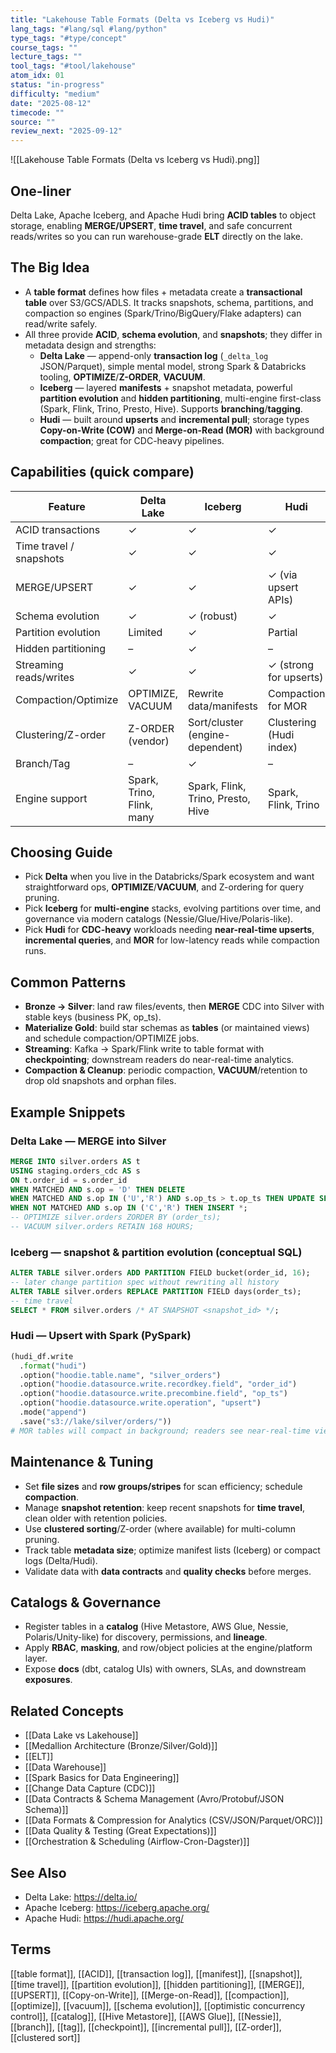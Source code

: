 ```yaml
---
title: "Lakehouse Table Formats (Delta vs Iceberg vs Hudi)"
lang_tags: "#lang/sql #lang/python"
type_tags: "#type/concept"
course_tags: ""
lecture_tags: ""
tool_tags: "#tool/lakehouse"
atom_idx: 01
status: "in-progress"
difficulty: "medium"
date: "2025-08-12"
timecode: ""
source: ""
review_next: "2025-09-12"
---
```


![[Lakehouse Table Formats (Delta vs Iceberg vs Hudi).png]]


## **One-liner**
Delta Lake, Apache Iceberg, and Apache Hudi bring **ACID tables** to object storage, enabling **MERGE/UPSERT**, **time travel**, and safe concurrent reads/writes so you can run warehouse-grade **ELT** directly on the lake.

## The Big Idea
- A **table format** defines how files + metadata create a **transactional table** over S3/GCS/ADLS. It tracks snapshots, schema, partitions, and compaction so engines (Spark/Trino/BigQuery/Flake adapters) can read/write safely.
- All three provide **ACID**, **schema evolution**, and **snapshots**; they differ in metadata design and strengths:
  - **Delta Lake** — append-only **transaction log** (`_delta_log` JSON/Parquet), simple mental model, strong Spark & Databricks tooling, **OPTIMIZE**/**Z-ORDER**, **VACUUM**.
  - **Iceberg** — layered **manifests** + snapshot metadata, powerful **partition evolution** and **hidden partitioning**, multi-engine first-class (Spark, Flink, Trino, Presto, Hive). Supports **branching**/**tagging**.
  - **Hudi** — built around **upserts** and **incremental pull**; storage types **Copy-on-Write (COW)** and **Merge-on-Read (MOR)** with background **compaction**; great for CDC-heavy pipelines.

## Capabilities (quick compare)
| Feature | Delta Lake | Iceberg | Hudi |
|---|---|---|---|
| ACID transactions | ✓ | ✓ | ✓ |
| Time travel / snapshots | ✓ | ✓ | ✓ |
| MERGE/UPSERT | ✓ | ✓ | ✓ (via upsert APIs) |
| Schema evolution | ✓ | ✓ (robust) | ✓ |
| Partition evolution | Limited | ✓ | Partial |
| Hidden partitioning | – | ✓ | – |
| Streaming reads/writes | ✓ | ✓ | ✓ (strong for upserts) |
| Compaction/Optimize | OPTIMIZE, VACUUM | Rewrite data/manifests | Compaction for MOR |
| Clustering/Z-order | Z-ORDER (vendor) | Sort/cluster (engine-dependent) | Clustering (Hudi index) |
| Branch/Tag | – | ✓ | – |
| Engine support | Spark, Trino, Flink, many | Spark, Flink, Trino, Presto, Hive | Spark, Flink, Trino |

## Choosing Guide
- Pick **Delta** when you live in the Databricks/Spark ecosystem and want straightforward ops, **OPTIMIZE**/**VACUUM**, and Z-ordering for query pruning.
- Pick **Iceberg** for **multi-engine** stacks, evolving partitions over time, and governance via modern catalogs (Nessie/Glue/Hive/Polaris-like).
- Pick **Hudi** for **CDC-heavy** workloads needing **near-real-time upserts**, **incremental queries**, and **MOR** for low-latency reads while compaction runs.

## Common Patterns
- **Bronze → Silver**: land raw files/events, then **MERGE** CDC into Silver with stable keys (business PK, op_ts).  
- **Materialize Gold**: build star schemas as **tables** (or maintained views) and schedule compaction/OPTIMIZE jobs.  
- **Streaming**: Kafka → Spark/Flink write to table format with **checkpointing**; downstream readers do near-real-time analytics.  
- **Compaction & Cleanup**: periodic compaction, **VACUUM**/retention to drop old snapshots and orphan files.

## Example Snippets

### Delta Lake — MERGE into Silver
```sql
MERGE INTO silver.orders AS t
USING staging.orders_cdc AS s
ON t.order_id = s.order_id
WHEN MATCHED AND s.op = 'D' THEN DELETE
WHEN MATCHED AND s.op IN ('U','R') AND s.op_ts > t.op_ts THEN UPDATE SET *
WHEN NOT MATCHED AND s.op IN ('C','R') THEN INSERT *;
-- OPTIMIZE silver.orders ZORDER BY (order_ts);
-- VACUUM silver.orders RETAIN 168 HOURS;
```

### Iceberg — snapshot & partition evolution (conceptual SQL)
```sql
ALTER TABLE silver.orders ADD PARTITION FIELD bucket(order_id, 16);
-- later change partition spec without rewriting all history
ALTER TABLE silver.orders REPLACE PARTITION FIELD days(order_ts);
-- time travel
SELECT * FROM silver.orders /* AT SNAPSHOT <snapshot_id> */;
```

### Hudi — Upsert with Spark (PySpark)
```python
(hudi_df.write
  .format("hudi")
  .option("hoodie.table.name", "silver_orders")
  .option("hoodie.datasource.write.recordkey.field", "order_id")
  .option("hoodie.datasource.write.precombine.field", "op_ts")
  .option("hoodie.datasource.write.operation", "upsert")
  .mode("append")
  .save("s3://lake/silver/orders/"))
# MOR tables will compact in background; readers see near-real-time views.
```

## Maintenance & Tuning
- Set **file sizes** and **row groups/stripes** for scan efficiency; schedule **compaction**.  
- Manage **snapshot retention**: keep recent snapshots for **time travel**, clean older with retention policies.  
- Use **clustered sorting**/Z-order (where available) for multi-column pruning.  
- Track table **metadata size**; optimize manifest lists (Iceberg) or compact logs (Delta/Hudi).  
- Validate data with **data contracts** and **quality checks** before merges.

## Catalogs & Governance
- Register tables in a **catalog** (Hive Metastore, AWS Glue, Nessie, Polaris/Unity-like) for discovery, permissions, and **lineage**.  
- Apply **RBAC**, **masking**, and row/object policies at the engine/platform layer.  
- Expose **docs** (dbt, catalog UIs) with owners, SLAs, and downstream **exposures**.

## Related Concepts
- [[Data Lake vs Lakehouse]]
- [[Medallion Architecture (Bronze/Silver/Gold)]]
- [[ELT]]
- [[Data Warehouse]]
- [[Spark Basics for Data Engineering]]
- [[Change Data Capture (CDC)]]
- [[Data Contracts & Schema Management (Avro/Protobuf/JSON Schema)]]
- [[Data Formats & Compression for Analytics (CSV/JSON/Parquet/ORC)]]
- [[Data Quality & Testing (Great Expectations)]]
- [[Orchestration & Scheduling (Airflow-Cron-Dagster)]]

## See Also
- Delta Lake: https://delta.io/
- Apache Iceberg: https://iceberg.apache.org/
- Apache Hudi: https://hudi.apache.org/

## Terms
[[table format]], [[ACID]], [[transaction log]], [[manifest]], [[snapshot]], [[time travel]], [[partition evolution]], [[hidden partitioning]], [[MERGE]], [[UPSERT]], [[Copy-on-Write]], [[Merge-on-Read]], [[compaction]], [[optimize]], [[vacuum]], [[schema evolution]], [[optimistic concurrency control]], [[catalog]], [[Hive Metastore]], [[AWS Glue]], [[Nessie]], [[branch]], [[tag]], [[checkpoint]], [[incremental pull]], [[Z-order]], [[clustered sort]]
